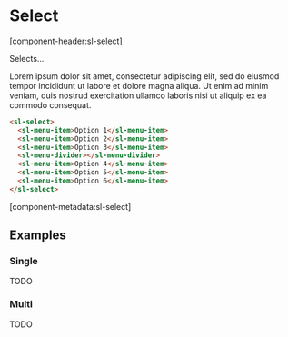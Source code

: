 # Select

[component-header:sl-select]

Selects...

Lorem ipsum dolor sit amet, consectetur adipiscing elit, sed do eiusmod tempor incididunt ut labore et dolore magna aliqua. Ut enim ad minim veniam, quis nostrud exercitation ullamco laboris nisi ut aliquip ex ea commodo consequat.

```html preview
<sl-select>
  <sl-menu-item>Option 1</sl-menu-item>
  <sl-menu-item>Option 2</sl-menu-item>
  <sl-menu-item>Option 3</sl-menu-item>
  <sl-menu-divider></sl-menu-divider>
  <sl-menu-item>Option 4</sl-menu-item>
  <sl-menu-item>Option 5</sl-menu-item>
  <sl-menu-item>Option 6</sl-menu-item>
</sl-select>
```

[component-metadata:sl-select]

## Examples

### Single

TODO

### Multi

TODO
